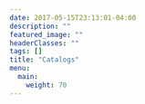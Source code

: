 ```yaml
---
date: 2017-05-15T23:13:01-04:00
description: ""
featured_image: ""
headerClasses: ""
tags: []
title: "Catalogs"
menu:
  main:
    weight: 70
---
```

